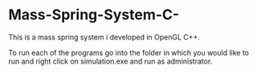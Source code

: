 # Mass-Spring-System-C-
This is a mass spring system i developed in OpenGL C++.

To run each of the programs go into the folder in which you would like to run and right click on simulation.exe and run as administrator.
